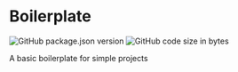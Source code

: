 # Boilerplate

![GitHub package.json version](https://img.shields.io/github/package-json/v/denzeltl/boilerplate) ![GitHub code size in bytes](https://img.shields.io/github/languages/code-size/denzeltl/boilerplate)

A basic boilerplate for simple projects
